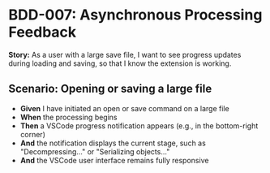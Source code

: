 # BDD-007: Asynchronous Processing Feedback

**Story:** As a user with a large save file, I want to see progress updates during loading and saving, so that I know the extension is working.

## Scenario: Opening or saving a large file

-   **Given** I have initiated an open or save command on a large file
-   **When** the processing begins
-   **Then** a VSCode progress notification appears (e.g., in the bottom-right corner)
-   **And** the notification displays the current stage, such as "Decompressing..." or "Serializing objects..."
-   **And** the VSCode user interface remains fully responsive
